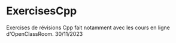 # ExercisesCpp

Exercises de révisions Cpp fait notamment avec les cours en ligne d'OpenClassRoom. 30/11/2023
